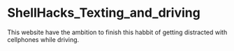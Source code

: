 # ShellHacks_Texting_and_driving
This website have the ambition to finish this habbit of getting distracted with cellphones while driving.
